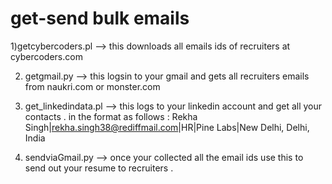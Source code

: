 # get-send bulk emails

1)getcybercoders.pl --> this downloads all emails ids of recruiters at cybercoders.com

2) getgmail.py --> this logsin to your gmail and  gets all recruiters  emails from naukri.com or monster.com
  
3) get_linkedindata.pl --> this logs to your linkedin account and get all your contacts . in the format as follows : 
 Rekha Singh|rekha.singh38@rediffmail.com|HR|Pine Labs|New Delhi, Delhi, India

4) sendviaGmail.py --> once your collected all the email ids use this to send out  your resume to recruiters . 
